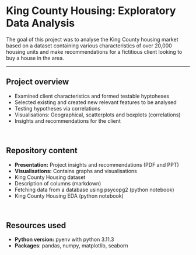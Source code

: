 # King County Housing: Exploratory Data Analysis

The goal of this project was to analyse the King County housing market based on a dataset containing various characteristics of over 20,000 housing units and make recommendations for a fictitious client looking to buy a house in the area.

--- 

## Project overview

* Examined client characteristics and formed testable hyptoheses
* Selected existing and created new relevant features to be analysed
* Testing hypotheses via correlations
* Visualisations: Geographical, scatterplots and boxplots (correlations)
* Insights and recommendations for the client

</br>

## Repository content
* **Presentation:** Project insights and recommendations (PDF and PPT)
* **Visualisations:** Contains graphs and visualisations
* King County Housing dataset
* Description of columns (markdown)
* Fetching data from a database using psycopg2 (python notebook)
* King County Housing EDA (python notebook)

</br>

## Resources used
* **Python version:** pyenv with python 3.11.3
* **Packages**: pandas, numpy, matplotlib, seaborn


</br>
